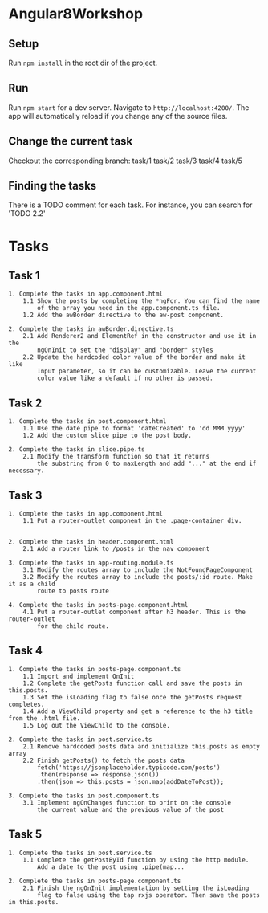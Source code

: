 # Angular8Workshop

## Setup
Run `npm install` in the root dir of the project.

## Run
Run `npm start` for a dev server. Navigate to `http://localhost:4200/`. The app will automatically reload if you change any of the source files.

## Change the current task
Checkout the corresponding branch:
task/1
task/2
task/3
task/4
task/5

## Finding the tasks
There is a TODO comment for each task. For instance, you can search for 'TODO 2.2'

# Tasks
## Task 1
    1. Complete the tasks in app.component.html
        1.1 Show the posts by completing the *ngFor. You can find the name
            оf the array you need in the app.component.ts file.
        1.2 Add the awBorder directive to the aw-post component.

    2. Complete the tasks in awBorder.directive.ts
        2.1 Add Renderer2 and ElementRef in the constructor and use it in the 
            ngOnInit to set the "display" and "border" styles
        2.2 Update the hardcoded color value of the border and make it like
            Input parameter, so it can be customizable. Leave the current 
            color value like a default if no other is passed.


## Task 2
    1. Complete the tasks in post.component.html
        1.1 Use the date pipe to format 'dateCreated' to 'dd MMM yyyy'
        1.2 Add the custom slice pipe to the post body.

    2. Complete the tasks in slice.pipe.ts
        2.1 Modify the transform function so that it returns
            the substring from 0 to maxLength and add "..." at the end if necessary.


## Task 3
    1. Complete the tasks in app.component.html
        1.1 Put a router-outlet component in the .page-container div.


    2. Complete the tasks in header.component.html
        2.1 Add a router link to /posts in the nav component

    3. Complete the tasks in app-routing.module.ts
        3.1 Modify the routes array to include the NotFoundPageComponent
        3.2 Modify the routes array to include the posts/:id route. Make it as a child
            route to posts route

    4. Complete the tasks in posts-page.component.html
        4.1 Put a router-outlet component after h3 header. This is the router-outlet 
            for the child route.


## Task 4
    1. Complete the tasks in posts-page.component.ts
        1.1 Import and implement OnInit 
        1.2 Complete the getPosts function call and save the posts in this.posts.
        1.3 Set the isLoading flag to false once the getPosts request completes.
        1.4 Add a ViewChild property and get a reference to the h3 title from the .html file.
        1.5 Log out the ViewChild to the console.

    2. Complete the tasks in post.service.ts
        2.1 Remove hardcoded posts data and initialize this.posts as empty array
        2.2 Finish getPosts() to fetch the posts data
            fetch('https://jsonplaceholder.typicode.com/posts')
            .then(response => response.json())
            .then(json => this.posts = json.map(addDateToPost));

    3. Complete the tasks in post.component.ts
        3.1 Implement ngOnChanges function to print on the console 
            the current value and the previous value of the post


## Task 5
    1. Complete the tasks in post.service.ts
        1.1 Complete the getPostById function by using the http module.
            Add a date to the post using .pipe(map...

    2. Complete the tasks in posts-page.component.ts
        2.1 Finish the ngOnInit implementation by setting the isLoading
            flag to false using the tap rxjs operator. Then save the posts in this.posts.
